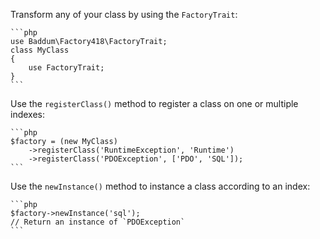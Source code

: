 Transform any of your class by using the `FactoryTrait`:

	```php
	use Baddum\Factory418\FactoryTrait;
	class MyClass
	{
		use FactoryTrait;
	}
	```

Use the `registerClass()` method to register a class on one or multiple indexes:

	```php
	$factory = (new MyClass)
		->registerClass('RuntimeException', 'Runtime')
		->registerClass('PDOException', ['PDO', 'SQL']);
	```

Use the `newInstance()` method to instance a class according to an index:

	```php
	$factory->newInstance('sql');
	// Return an instance of `PDOException`
	```